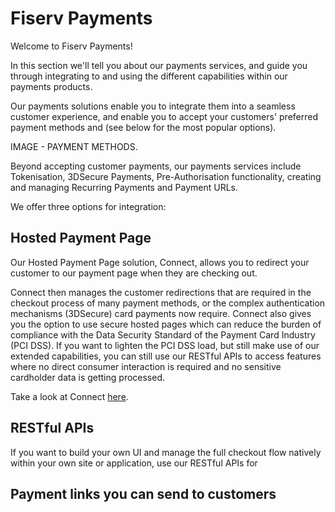# Fiserv Payments

Welcome to Fiserv Payments!

In this section we'll tell you about our payments services, and guide you through integrating to and using the different capabilities within our payments products.

Our payments solutions enable you to integrate them into a seamless customer experience, and enable you to accept your customers' preferred payment methods and  (see below for the most popular options). 

IMAGE - PAYMENT METHODS.

Beyond accepting customer payments, our payments services include Tokenisation, 3DSecure Payments, Pre-Authorisation functionality, creating and managing Recurring Payments and Payment URLs.

We offer three options for integration:

## Hosted Payment Page

Our Hosted Payment Page solution, Connect, allows you to redirect your customer to our payment page when they are checking out. 

Connect then manages the customer redirections that are required in the checkout process of many payment methods, or the complex authentication mechanisms (3DSecure) card payments now require. Connect also gives you the option to use secure hosted pages which can reduce the burden of compliance with the Data Security Standard of the Payment Card Industry (PCI DSS). If you want to lighten the PCI DSS load, but still make use of our extended capabilities, you can still use our RESTful APIs to access features where no direct consumer interaction is required and no sensitive cardholder data is getting processed.

Take a look at Connect [here](LINK).

## RESTful APIs

If you want to build your own UI and manage the full checkout flow natively within your own site or application, use our RESTful APIs for  






## Payment links you can send to customers

